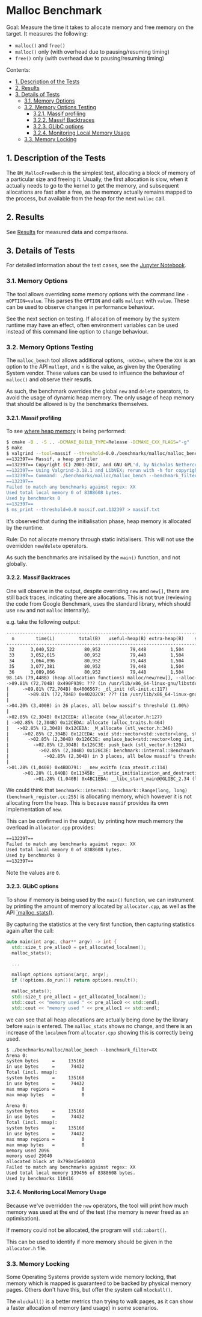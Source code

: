 # Malloc Benchmark <!-- omit in toc -->

Goal: Measure the time it takes to allocate memory and free memory on the
target. It measures the following:

- `malloc()` and `free()`
- `malloc()` only (with overhead due to pausing/resuming timing)
- `free()` only (with overhead due to pausing/resuming timing)

Contents:

- [1. Description of the Tests](#1-description-of-the-tests)
- [2. Results](#2-results)
- [3. Details of Tests](#3-details-of-tests)
  - [3.1. Memory Options](#31-memory-options)
  - [3.2. Memory Options Testing](#32-memory-options-testing)
    - [3.2.1. Massif profiling](#321-massif-profiling)
    - [3.2.2. Massif Backtraces](#322-massif-backtraces)
    - [3.2.3. GLibC options](#323-glibc-options)
    - [3.2.4. Monitoring Local Memory Usage](#324-monitoring-local-memory-usage)
  - [3.3. Memory Locking](#33-memory-locking)

## 1. Description of the Tests

The `BM_MallocFreeBench` is the simplest test, allocating a block of memory of a
particular size and freeing it. Usually, the first allocation is slow, when it
actually needs to go to the kernel to get the memory, and subsequent allocations
are fast after a free, as the memory actually remains mapped to the process, but
available from the heap for the next `malloc` call.

## 2. Results

See [Results](./malloc/results/README.md) for measured data and comparisons.

## 3. Details of Tests

For detailed information about the test cases, see the [Jupyter
Notebook](./malloc/results/analyse.ipynb).

### 3.1. Memory Options

The tool allows overriding some memory options with the command line
`-mOPTION=value`. This parses the `OPTION` and calls `mallopt` with `value`.
These can be used to observe changes in performance behaviour.

See the next section on testing. If allocation of memory by the system runtime
may have an effect, often environment variables can be used instead of this
command line option to change behaviour.

### 3.2. Memory Options Testing

The `malloc_bench` tool allows additional options, `-mXXX=n`, where the `XXX` is
an option to the API `mallopt`, and `n` is the value, as given by the Operating
System vendor. These values can be used to influence the behaviour of `malloc()`
and observe their resutls.

As such, the benchmark overrides the global `new` and `delete` operators, to
avoid the usage of dynamic heap memory. The only usage of heap memory that
should be allowed is by the benchmarks themselves.

#### 3.2.1. Massif profiling

To see [where heap memory](https://valgrind.org/docs/manual/ms-manual.html) is
being performed:

```sh
$ cmake -B . -S .. -DCMAKE_BUILD_TYPE=Release -DCMAKE_CXX_FLAGS="-g"
$ make
$ valgrind --tool=massif --threshold=0.0./benchmarks/malloc/malloc_bench --benchmark_filter=XX
==132397== Massif, a heap profiler
==132397== Copyright (C) 2003-2017, and GNU GPL'd, by Nicholas Nethercote
==132397== Using Valgrind-3.18.1 and LibVEX; rerun with -h for copyright info
==132397== Command: ./benchmarks/malloc/malloc_bench --benchmark_filter=XX
==132397==
Failed to match any benchmarks against regex: XX
Used total local memory 0 of 8388608 bytes.
Used by benchmarks 0
==132397==
$ ms_print --threshold=0.0 massif.out.132397 > massif.txt
```

It's observed that during the initialisation phase, heap memory is allocated by
the runtime.

Rule: Do not allocate memory through static initialisers. This will not use the
overridden `new`/`delete` operators.

As such the benchmarks are initialised by the `main()` function, and not
globally.

#### 3.2.2. Massif Backtraces

One will observe in the output, despite overriding `new` and `new[]`, there are
still back traces, indicating there are allocations. This is not true (reviewing
the code from Google Benchmark, uses the standard library, which should use
`new` and not `malloc` internally).

e.g. take the following output:

```txt
--------------------------------------------------------------------------------
  n        time(i)         total(B)   useful-heap(B) extra-heap(B)    stacks(B)
--------------------------------------------------------------------------------
 32      3,040,522           80,952           79,448         1,504            0
 33      3,052,615           80,952           79,448         1,504            0
 34      3,064,896           80,952           79,448         1,504            0
 35      3,077,381           80,952           79,448         1,504            0
 36      3,089,866           80,952           79,448         1,504            0
98.14% (79,448B) (heap allocation functions) malloc/new/new[], --alloc-fns, etc.
->89.81% (72,704B) 0x490F939: ??? (in /usr/lib/x86_64-linux-gnu/libstdc++.so.6.0.30)
|     ->89.81% (72,704B) 0x4006567: _dl_init (dl-init.c:117)
|       ->89.81% (72,704B) 0x40202C9: ??? (in /usr/lib/x86_64-linux-gnu/ld-linux-x86-64.so.2)
|
->04.20% (3,400B) in 26 places, all below massif's threshold (1.00%)
|
->02.85% (2,304B) 0x12CEDA: allocate (new_allocator.h:127)
| ->02.85% (2,304B) 0x12CEDA: allocate (alloc_traits.h:464)
|   ->02.85% (2,304B) 0x12CEDA: _M_allocate (stl_vector.h:346)
|     ->02.85% (2,304B) 0x12CEDA: void std::vector<std::vector<long, std::allocator<long> >, std::allocator<std::vector<long, std::allocator<long> > > >::_M_realloc_insert<std::vector<long, std::allocator<long> > >(__gnu_cxx::__normal_iterator<std::vector<long, std::allocator<long> >*, std::vector<std::vector<long, std::allocator<long> >, std::allocator<std::vector<long, std::allocator<long> > > > >, std::vector<long, std::allocator<long> >&&) (vector.tcc:440)
|       ->02.85% (2,304B) 0x126C3E: emplace_back<std::vector<long int, std::allocator<long int> > > (vector.tcc:121)
|         ->02.85% (2,304B) 0x126C3E: push_back (stl_vector.h:1204)
|           ->02.85% (2,304B) 0x126C3E: benchmark::internal::Benchmark::Range(long, long) (benchmark_register.cc:255)
|             ->02.85% (2,304B) in 3 places, all below massif's threshold (1.00%)
|
->01.28% (1,040B) 0x4BDD791: __new_exitfn (cxa_atexit.c:114)
      ->01.28% (1,040B) 0x11345B: __static_initialization_and_destruction_0(int, int) [clone .constprop.0] (iostream:74)
          ->01.28% (1,040B) 0x4BC1EBA: __libc_start_main@@GLIBC_2.34 (libc-start.c:379)
```

We could think that `benchmark::internal::Benchmark::Range(long, long)
(benchmark_register.cc:255)` is allocating memory, which however it is not
allocating from the heap. This is because `massif` provides its own
implementation of `new`.

This can be confirmed in the output, by printing how much memory the overload in
`allocator.cpp` provides:

```txt
==132397==
Failed to match any benchmarks against regex: XX
Used total local memory 0 of 8388608 bytes.
Used by benchmarks 0
==132397==
```

Note the values are `0`.

#### 3.2.3. GLibC options

To show if memory is being used by the `main()` function, we can instrument by
printing the amount of memory allocated by `allocator.cpp`, as well as the API
[`malloc_stats()](https://man7.org/linux/man-pages/man3/malloc_stats.3.html).

By capturing the statistics at the very first function, then capturing
statistics again after the call:

```cpp
auto main(int argc, char** argv) -> int {
  std::size_t pre_alloc0 = get_allocated_localmem();
  malloc_stats();

  ...

  mallopt_options options(argc, argv);
  if (!options.do_run()) return options.result();

  malloc_stats();
  std::size_t pre_alloc1 = get_allocated_localmem();
  std::cout << "memory used " << pre_alloc0 << std::endl;
  std::cout << "memory used " << pre_alloc1 << std::endl;
```

we can see that all heap allocations are actually being done by the library
before `main` is entered. The `malloc_stats` shows no change, and there is an
increase of the `localmem` from `allocator.cpp` showing this is correctly being
used.

```txt
$ ./benchmarks/malloc/malloc_bench --benchmark_filter=XX
Arena 0:
system bytes     =     135168
in use bytes     =      74432
Total (incl. mmap):
system bytes     =     135168
in use bytes     =      74432
max mmap regions =          0
max mmap bytes   =          0

Arena 0:
system bytes     =     135168
in use bytes     =      74432
Total (incl. mmap):
system bytes     =     135168
in use bytes     =      74432
max mmap regions =          0
max mmap bytes   =          0
memory used 2096
memory used 29040
allocated block at 0x798e15e00010
Failed to match any benchmarks against regex: XX
Used total local memory 139456 of 8388608 bytes.
Used by benchmarks 110416
```

#### 3.2.4. Monitoring Local Memory Usage

Because we've overridden the `new` operators, the tool will print how much
memory was used at the end of the test (the memory is never freed as an
optimisation).

If memory could not be allocated, the program will `std::abort()`.

This can be used to identify if more memory should be given in the `allocator.h`
file.

### 3.3. Memory Locking

Some Operating Systems provide system wide memory locking, that memory which is
mapped is guaranteed to be backed by physical memory pages. Others don't have
this, but offer the system call `mlockall()`.

The `mlockall()` is a better metrics than trying to walk pages, as it can show a
faster allocation of memory (and usage) in some scenarios.
